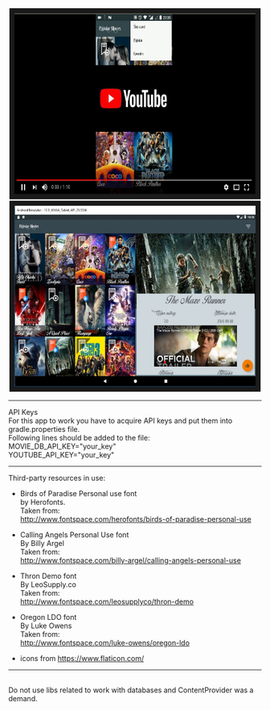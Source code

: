 
<div align="center">
<a href="https://www.youtube.com/watch?v=5ptnThLNyNA" target="_blank"><img src="/meta/youtube.png" width="480" height="360" border="10"/></a>
<br>
<img src="/meta/image.png" width="480" height="360" border="10"/></div>
<hr>

API Keys<br>
For this app to work you have to acquire API keys and put them into gradle.properties file.
<br>Following lines should be added to the file: <br>
MOVIE_DB_API_KEY="your_key"
<br>YOUTUBE_API_KEY="your_key"
<hr>
Third-party resources in use:

* Birds of Paradise Personal use font<br>
by Herofonts.<br>
Taken from:<br>
http://www.fontspace.com/herofonts/birds-of-paradise-personal-use

* Calling Angels Personal Use font<br>
By Billy Argel<br>
Taken from:<br>
http://www.fontspace.com/billy-argel/calling-angels-personal-use

*  Thron Demo font<br>
By LeoSupply.co<br>
Taken from:<br>
http://www.fontspace.com/leosupplyco/thron-demo 

*   Oregon LDO font<br>
By Luke Owens<br>
Taken from:<br>
http://www.fontspace.com/luke-owens/oregon-ldo

* icons from https://www.flaticon.com/
<hr>
<br>Do not use libs related to work with databases and ContentProvider was a demand.
